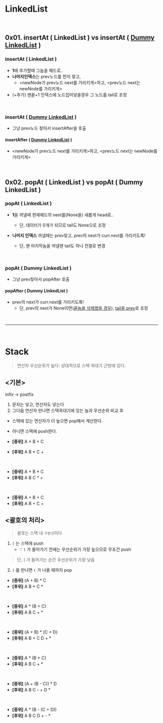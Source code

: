 # LinkedList
&nbsp;
## 0x01. insertAt ( LinkedList ) vs insertAt ( <u>Dummy LinkedList</u> )

### insertAt ( LinkedList )
- **1**에 추가할때 그놈을 헤드로..
- **나머지인덱스**는 prev노드를 먼저 찾고, 
  - <newNode가 prev노드 next를 가리키게>하고, <prev노드 next는 newNode를 가리키게>
- (+추가) 맨끝+1 인덱스에 노드집어넣을경우 그 노드를 tail로 조정

<br>

### insertAt ( <u>Dummy LinkedList</u> )

- 그냥 prev노드 찾아서 insertAfter을 호출

#### insertAfter ( <u>Dummy LinkedList</u> )

- <newNode가 prev노드 next를 가리키게>하고, <prev노드 next는 newNode를 가리키게>

&nbsp;&nbsp;&nbsp;


## 0x02. popAt ( LinkedList ) vs popAt ( Dummy LinkedList )

### popAt ( LinkedList )
- **1**을 꺼낼때 현재헤드의 next를(None을) 새롭게 head로..
  - 단, 데이터가 0개가 되므로 tail도 None으로 조정

- **나머지 인덱스** 꺼낼때는 prev찾고, prev의 next가 curr.next를 가리키도록!
  - 단, 맨 마지막놈을 꺼낼땐 tail도 하나 전껄로 변경

<br>

### popAt ( Dummy LinkedList )

- 그냥 prev찾아서 popAfter 호출

#### popAfter ( Dummy LInkedList )

- prev의 next가 curr.next를 가리키도록!
  - 단, prev의 next가 None이면(<u>끝놈을 삭제했을 경우</u>), <u>tail을 prev</u>로 조정

<br>

---

<br>

# Stack

> 연산자 우선순위가 높다: 상대적으로 스택 꼭대기 근방에 있다.

## <기본>
infix -> postfix
1. 문자는 넣고, 연산자도 넣는다 
2. 그다음 연산자 만나면 스택꼭대기에 있는 놈과 우선순위 비교 후
  - 스택에 있는 연산자가 더 높으면 pop해서 계산한다.
  - 아니면 스택에 push한다.

- **[중위]** A * B + C
- **[후위]** A B * C +
 
<br />

- **[중위]** A + B * C
- **[후위]** A B C * +

<br />

- **[중위]** A + B + C
- **[후위]** A B + C +

## <괄호의 처리>

> 괄호는 스택 내 `구분선`이다
  
1. `(` 는 스택에 push 
   - ∵ `(` 가 들어가기 전에는 우선순위가 가장 높으므로 무조건 push
  > 단, ( 가 들어가는 순간 우선순위가 가장 낮음
2. `)` 를 만나면 `(` 가 나올 때까지 pop

- **[중위]** (A + B) * C
- **[후위]** A B + C *

<br />

- **[중위]** A * (B + C)
- **[후위]** A B C + *

<br />

- **[중위]** (A + B) * (C + D)
- **[후위]** A B + C D + *

<br />

- **[중위]** A * (B + C)
- **[후위]** A B C + *

<br />

- **[중위]** (A + (B - C)) * D
- **[후위]** A B C - + D *

<br />

- **[중위]** A * (B - (C + D))
- **[후위]** A B C D + - *
